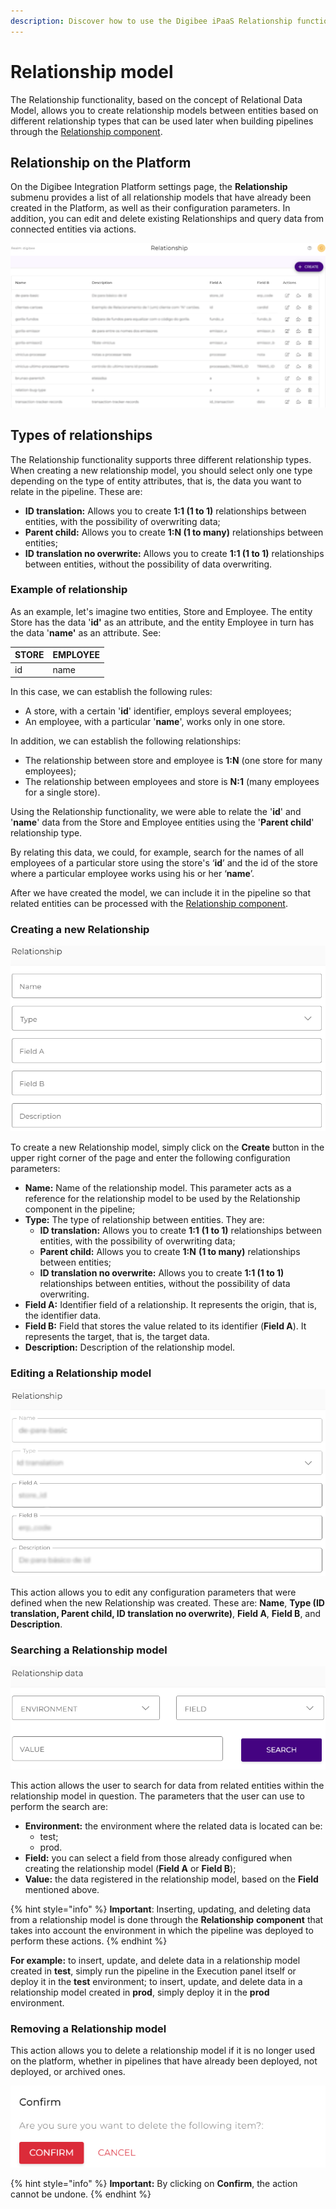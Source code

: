 ```yaml
---
description: Discover how to use the Digibee iPaaS Relationship functionality.
---
```


# Relationship model

The Relationship functionality, based on the concept of Relational Data Model, allows you to create relationship models between entities based on different relationship types that can be used later when building pipelines through the [Relationship component](../components/structured-data/relationship.md).

## Relationship on the Platform

On the Digibee Integration Platform settings page, the **Relationship** submenu provides a list of all relationship models that have already been created in the Platform, as well as their configuration parameters. In addition, you can edit and delete existing Relationships and query data from connected entities via actions.

![](<../.gitbook/assets/01 (22).png>)

## Types of relationships <a href="#h_d650771e7b" id="h_d650771e7b"></a>

The Relationship functionality supports three different relationship types. When creating a new relationship model, you should select only one type depending on the type of entity attributes, that is, the data you want to relate in the pipeline. These are:

* **ID translation:** Allows you to create **1:1 (1 to 1)** relationships between entities, with the possibility of overwriting data;
* **Parent child:** Allows you to create **1:N (1 to many)** relationships between entities;
* **ID translation no overwrite:** Allows you to create **1:1 (1 to 1)** relationships between entities, without the possibility of data overwriting.

### Example of relationship <a href="#h_688b6ae04a" id="h_688b6ae04a"></a>

As an example, let's imagine two entities, Store and Employee. The entity Store has the data '**id'** as an attribute, and the entity Employee in turn has the data '**name'** as an attribute. See:

| **STORE** | **EMPLOYEE** |
| --------- | ------------ |
| id        | name         |

In this case, we can establish the following rules:

* A store, with a certain '**id**' identifier, employs several employees;
* An employee, with a particular '**name**', works only in one store.

In addition, we can establish the following relationships:

* The relationship between store and employee is **1:N** (one store for many employees);
* The relationship between employees and store is **N:1** (many employees for a single store).

Using the Relationship functionality, we were able to relate the '**id**' and '**name**' data from the Store and Employee entities using the '**Parent child**' relationship type.&#x20;

By relating this data, we could, for example, search for the names of all employees of a particular store using the store's ‘**id**’ and the id of the store where a particular employee works using his or her ‘**name**’.

After we have created the model, we can include it in the pipeline so that related entities can be processed with the [Relationship component](../components/structured-data/relationship.md).

### Creating a new Relationship <a href="#h_b068e2fb74" id="h_b068e2fb74"></a>

![](<../.gitbook/assets/02 (14).png>)

To create a new Relationship model, simply click on the **Create** button in the upper right corner of the page and enter the following configuration parameters:

* **Name:** Name of the relationship model. This parameter acts as a reference for the relationship model to be used by the Relationship component in the pipeline;
* **Type:** The type of relationship between entities. They are:
  * **ID translation:** Allows you to create **1:1** **(1 to 1)** relationships between entities, with the possibility of overwriting data;
  * **Parent child:** Allows you to create **1:N** **(1 to many)** relationships between entities;
  * **ID translation no overwrite:** Allows you to create **1:1 (1 to 1)** relationships between entities, without the possibility of data overwriting.
* **Field A:** Identifier field of a relationship. It represents the origin, that is, the identifier data.
* **Field B:** Field that stores the value related to its identifier (**Field A**). It represents the target, that is, the target data.
* **Description:** Description of the relationship model.

### Editing a Relationship model  <a href="#h_66025bc777" id="h_66025bc777"></a>

![](<../.gitbook/assets/03 (2).png>)

This action allows you to edit any configuration parameters that were defined when the new Relationship was created. These are: **Name**, **Type (ID translation, Parent child, ID translation no overwrite)**, **Field A**, **Field B**, and **Description**.

### Searching a Relationship model <a href="#h_efcd24b909" id="h_efcd24b909"></a>

![](<../.gitbook/assets/04 (11).png>)

This action allows the user to search for data from related entities within the relationship model in question. The parameters that the user can use to perform the search are:

* **Environment:** the environment where the related data is located can be:
  * test;
  * prod.
* **Field:** you can select a field from those already configured when creating the relationship model (**Field A** or **Field B**);
* **Value:** the data registered in the relationship model, based on the **Field** mentioned above.

{% hint style="info" %}
**Important**: Inserting, updating, and deleting data from a relationship model is done through the **Relationship** **component** that takes into account the environment in which the pipeline was deployed to perform these actions.
{% endhint %}

**For example:** to insert, update, and delete data in a relationship model created in **test**, simply run the pipeline in the Execution panel itself or deploy it in the **test** environment; to insert, update, and delete data in a relationship model created in **prod**, simply deploy it in the **prod** environment.

### Removing a Relationship model <a href="#h_dfb59d4fa7" id="h_dfb59d4fa7"></a>

This action allows you to delete a relationship model if it is no longer used on the platform, whether in pipelines that have already been deployed, not deployed, or archived ones.

![](<../.gitbook/assets/05 (13).png>)

{% hint style="info" %}
**Important:** By clicking on **Confirm**, the action cannot be undone.
{% endhint %}
